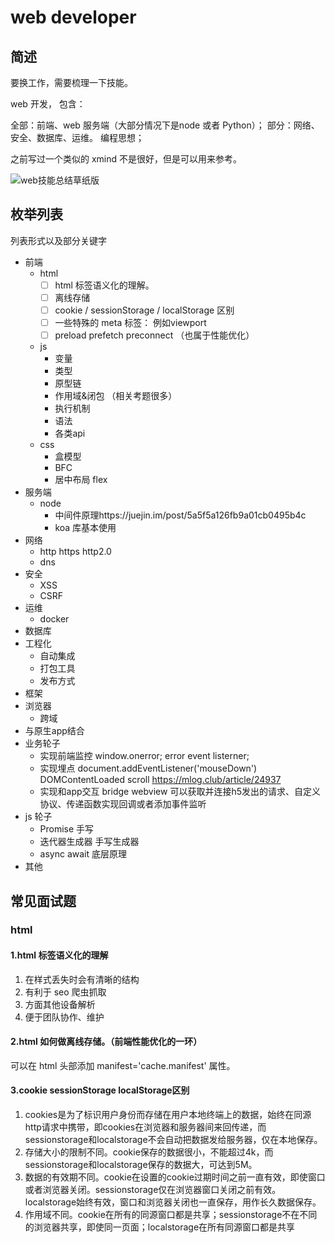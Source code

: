 # web developer 

## 简述

要换工作，需要梳理一下技能。  

web 开发， 包含：

全部：前端、web 服务端（大部分情况下是node 或者 Python）；
部分：网络、安全、数据库、运维。
编程思想；

之前写过一个类似的 xmind 不是很好，但是可以用来参考。

![web技能总结草纸版](http://tva1.sinaimg.cn/large/007X8olVly1g71c2448vsj31aq0u019w.jpg)

## 枚举列表

列表形式以及部分关键字

* 前端
  * html
    * [ ] html 标签语义化的理解。
    * [ ] 离线存储
    * [ ] cookie / sessionStorage / localStorage 区别
    * [ ] 一些特殊的 meta 标签： 例如viewport 
    * [ ] preload prefetch preconnect （也属于性能优化）
  * js
    * 变量
    * 类型
    * 原型链
    * 作用域&闭包  （相关考题很多）
    * 执行机制
    * 语法
    * 各类api
  * css
    * 盒模型
    * BFC
    * 居中布局 flex
* 服务端
  * node
    * 中间件原理https://juejin.im/post/5a5f5a126fb9a01cb0495b4c
    * koa 库基本使用
* 网络
    * http https http2.0
    * dns
* 安全
    * XSS
    * CSRF
* 运维
    * docker
* 数据库
* 工程化
    * 自动集成
    * 打包工具
    * 发布方式
* 框架
* 浏览器
  * 跨域
* 与原生app结合
* 业务轮子
    * 实现前端监控   window.onerror; error event listerner;
    * 实现埋点  document.addEventListener('mouseDown') DOMContentLoaded scroll https://mlog.club/article/24937
    * 实现和app交互 bridge  webview 可以获取并连接h5发出的请求、自定义协议、传递函数实现回调或者添加事件监听
* js 轮子 
  * Promise 手写
  * 迭代器生成器 手写生成器
  * async await 底层原理
* 其他

## 常见面试题

### html

#### 1.html 标签语义化的理解

  1. 在样式丢失时会有清晰的结构
  2. 有利于 seo 爬虫抓取
  3. 方面其他设备解析
  4. 便于团队协作、维护

#### 2.html 如何做离线存储。（前端性能优化的一环）

  可以在 html 头部添加 manifest='cache.manifest' 属性。

#### 3.cookie sessionStorage localStorage区别

  1. cookies是为了标识用户身份而存储在用户本地终端上的数据，始终在同源http请求中携带，即cookies在浏览器和服务器间来回传递，而sessionstorage和localstorage不会自动把数据发给服务器，仅在本地保存。
  2. 存储大小的限制不同。cookie保存的数据很小，不能超过4k，而sessionstorage和localstorage保存的数据大，可达到5M。
  3. 数据的有效期不同。cookie在设置的cookie过期时间之前一直有效，即使窗口或者浏览器关闭。sessionstorage仅在浏览器窗口关闭之前有效。localstorage始终有效，窗口和浏览器关闭也一直保存，用作长久数据保存。
  4. 作用域不同。cookie在所有的同源窗口都是共享；sessionstorage不在不同的浏览器共享，即使同一页面；localstorage在所有同源窗口都是共享

